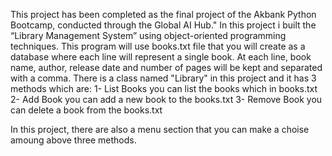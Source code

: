 This project has been completed as the final project of the Akbank Python Bootcamp, conducted through the Global AI Hub."
In this project i built the “Library Management System” using object-oriented
programming techniques. This program will use books.txt file that you will create as a database
where each line will represent a single book. At each line, book name, author, release date
and number of pages will be kept and separated with a comma.
There is a class named "Library" in this project and it has 3 methods which are:
1- List Books
you can list the books which in books.txt
2- Add Book
you can add a new book to the books.txt
3- Remove Book
you can delete a book from the books.txt

In this project, there are also a menu section  that you can make a choise amoung above three methods.
